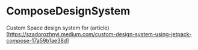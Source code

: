 # ComposeDesignSystem
Custom Space design system for (article)[https://szadorozhnyi.medium.com/custom-design-system-using-jetpack-compose-17a59b1ae38d]
